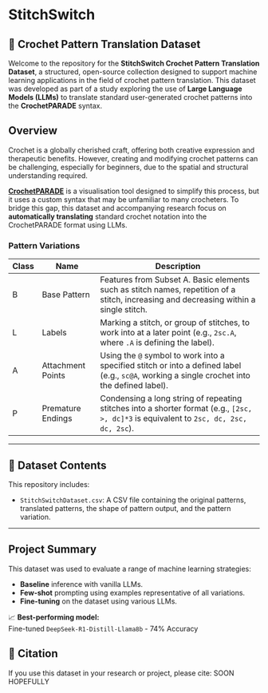 # StitchSwitch

## 🧶 Crochet Pattern Translation Dataset

Welcome to the repository for the **StitchSwitch Crochet Pattern Translation Dataset**, a structured, open-source collection designed to support machine learning applications in the field of crochet pattern translation. This dataset was developed as part of a study exploring the use of **Large Language Models (LLMs)** to translate standard user-generated crochet patterns into the **CrochetPARADE** syntax.

## Overview

Crochet is a globally cherished craft, offering both creative expression and therapeutic benefits. However, creating and modifying crochet patterns can be challenging, especially for beginners, due to the spatial and structural understanding required.

[**CrochetPARADE**](crochetparade.org) is a visualisation tool designed to simplify this process, but it uses a custom syntax that may be unfamiliar to many crocheters. To bridge this gap, this dataset and accompanying research focus on **automatically translating** standard crochet notation into the CrochetPARADE format using LLMs.

### Pattern Variations

| **Class** | **Name**             | **Description**                                                                                                                                          |
|-----------|----------------------|----------------------------------------------------------------------------------------------------------------------------------------------------------|
| B         | Base Pattern         | Features from Subset A. Basic elements such as stitch names, repetition of a stitch, increasing and decreasing within a single stitch.                  |
| L         | Labels               | Marking a stitch, or group of stitches, to work into at a later point (e.g., `2sc.A`, where `.A` is defining the label).                                |
| A         | Attachment Points    | Using the `@` symbol to work into a specified stitch or into a defined label (e.g., `sc@A`, working a single crochet into the defined label).           |
| P         | Premature Endings    | Condensing a long string of repeating stitches into a shorter format (e.g., `[2sc, >, dc]*3` is equivalent to `2sc, dc, 2sc, dc, 2sc`).                |

---

## 📂 Dataset Contents

This repository includes:
- `StitchSwitchDataset.csv`: A CSV file containing the original patterns, translated patterns, the shape of pattern output, and the pattern variation. 
---

## Project Summary

This dataset was used to evaluate a range of machine learning strategies:

- **Baseline** inference with vanilla LLMs.
- **Few-shot** prompting using examples representative of all variations.
- **Fine-tuning** on the dataset using various LLMs.

📈 **Best-performing model:**  
Fine-tuned `DeepSeek-R1-Distill-Llama8b` - 74% Accuracy 

## 🧠 Citation

If you use this dataset in your research or project, please cite: SOON HOPEFULLY 

